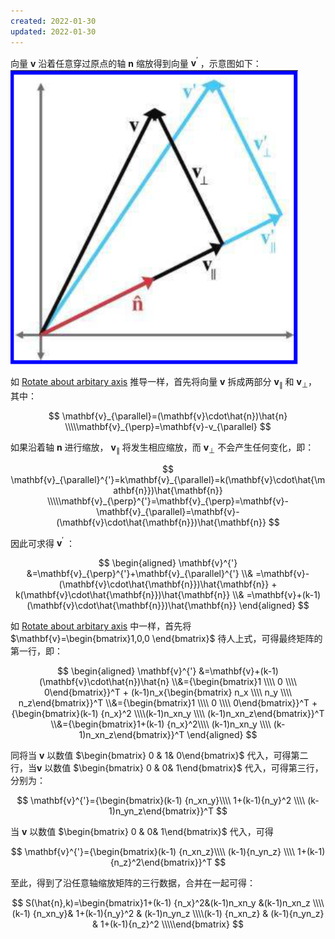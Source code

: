 ```yaml
---
created: 2022-01-30
updated: 2022-01-30
---
```

向量 $\mathbf{v}$ 沿着任意穿过原点的轴 $\mathbf{n}$ 缩放得到向量 $\mathbf{v}^{'}$ ，示意图如下：
![](assets/Scale%20about%20arbitary%20axis/image-20220130144444906.png)

如 [Rotate about arbitary axis](Rotate%20about%20arbitary%20axis.md) 推导一样，首先将向量 $\mathbf{v}$ 拆成两部分 $\mathbf{v}_{\parallel}$ 和 $\mathbf{v}_{\perp}$，其中：

$$ \mathbf{v}_{\parallel}=(\mathbf{v}\cdot\hat{n})\hat{n} \\\\\mathbf{v}_{\perp}=\mathbf{v}-v_{\parallel} $$

如果沿着轴 $\mathbf{n}$ 进行缩放， $\mathbf{v}_{\parallel}$ 将发生相应缩放，而 $\mathbf{v}_{\perp}$ 不会产生任何变化，即：

$$ \mathbf{v}_{\parallel}^{'}=k\mathbf{v}_{\parallel}=k(\mathbf{v}\cdot\hat{\mathbf{n}})\hat{\mathbf{n}} \\\\\mathbf{v}_{\perp}^{'}=\mathbf{v}_{\perp}=\mathbf{v}-\mathbf{v}_{\parallel}=\mathbf{v}-(\mathbf{v}\cdot\hat{\mathbf{n}})\hat{\mathbf{n}} $$

因此可求得 $\mathbf{v}^{'}$ ：

$$ \begin{aligned} \mathbf{v}^{'} &=\mathbf{v}_{\perp}^{'}+\mathbf{v}_{\parallel}^{'} \\& =\mathbf{v}-(\mathbf{v}\cdot\hat{\mathbf{n}})\hat{\mathbf{n}} + k(\mathbf{v}\cdot\hat{\mathbf{n}})\hat{\mathbf{n}} \\& =\mathbf{v}+(k-1)(\mathbf{v}\cdot\hat{\mathbf{n}})\hat{\mathbf{n}} \end{aligned} $$

如 [Rotate about arbitary axis](Rotate%20about%20arbitary%20axis.md) 中一样，首先将 $\mathbf{v}=\begin{bmatrix}1,0,0 \end{bmatrix}$ 待人上式，可得最终矩阵的第一行，即：

$$ \begin{aligned} \mathbf{v}^{'} &=\mathbf{v}+(k-1)(\mathbf{v}\cdot\hat{n})\hat{n} \\&={\begin{bmatrix}1 \\\\ 0 \\\\ 0\end{bmatrix}}^T + (k-1)n_x{\begin{bmatrix} n_x \\\\ n_y \\\\ n_z\end{bmatrix}}^T \\&={\begin{bmatrix}1 \\\\ 0 \\\\ 0\end{bmatrix}}^T + {\begin{bmatrix}(k-1) {n_x}^2 \\\\(k-1)n_xn_y \\\\ (k-1)n_xn_z\end{bmatrix}}^T \\&={\begin{bmatrix}1+(k-1) {n_x}^2\\\\ (k-1)n_xn_y \\\\ (k-1)n_xn_z\end{bmatrix}}^T \end{aligned} $$

同将当 $\mathbf{v}$ 以数值 $\begin{bmatrix} 0 & 1& 0\end{bmatrix}$ 代入，可得第二行，当$\mathbf{v}$ 以数值 $\begin{bmatrix} 0 & 0& 1\end{bmatrix}$ 代入，可得第三行，分别为：

$$ \mathbf{v}^{'}={\begin{bmatrix}(k-1) {n_xn_y}\\\\ 1+(k-1){n_y}^2 \\\\ (k-1)n_yn_z\end{bmatrix}}^T $$

当 $\mathbf{v}$ 以数值 $\begin{bmatrix} 0 & 0& 1\end{bmatrix}$ 代入，可得

$$ \mathbf{v}^{'}={\begin{bmatrix}(k-1) {n_xn_z}\\\\ (k-1){n_yn_z} \\\\ 1+(k-1){n_z}^2\end{bmatrix}}^T $$

至此，得到了沿任意轴缩放矩阵的三行数据，合并在一起可得：

$$ S(\hat{n},k)=\begin{bmatrix}1+(k-1) {n_x}^2&(k-1)n_xn_y &(k-1)n_xn_z \\\\(k-1) {n_xn_y}& 1+(k-1){n_y}^2 & (k-1)n_yn_z \\\\(k-1) {n_xn_z} & (k-1){n_yn_z} & 1+(k-1){n_z}^2 \\\\\end{bmatrix} $$